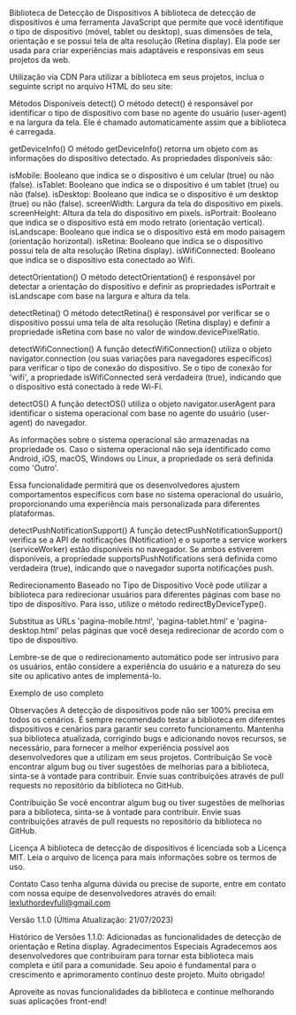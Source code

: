 Biblioteca de Detecção de Dispositivos
A biblioteca de detecção de dispositivos é uma ferramenta JavaScript que permite que você identifique o tipo de dispositivo (móvel, tablet ou desktop), suas dimensões de tela, orientação e se possui tela de alta resolução (Retina display). Ela pode ser usada para criar experiências mais adaptáveis e responsivas em seus projetos da web.

Utilização via CDN
Para utilizar a biblioteca em seus projetos, inclua o seguinte script no arquivo HTML do seu site:

<!DOCTYPE html>
<html>
<head>
  <title>Seu Título</title>
</head>
<body>
  <!-- Inclua a biblioteca via CDN -->
  <script src="https://cdn.jsdelivr.net/gh/LexLuthorDev/detector-de-dispositivo@master/detector-de-dispositivo.js"></script>
  <script>
    // Agora você pode usar a biblioteca
    console.log(DeviceDetector.getDeviceInfo());
  </script>
</body>
</html>

Métodos Disponíveis
detect()
O método detect() é responsável por identificar o tipo de dispositivo com base no agente do usuário (user-agent) e na largura da tela. Ele é chamado automaticamente assim que a biblioteca é carregada.

getDeviceInfo()
O método getDeviceInfo() retorna um objeto com as informações do dispositivo detectado. As propriedades disponíveis são:

isMobile: Booleano que indica se o dispositivo é um celular (true) ou não (false).
isTablet: Booleano que indica se o dispositivo é um tablet (true) ou não (false).
isDesktop: Booleano que indica se o dispositivo é um desktop (true) ou não (false).
screenWidth: Largura da tela do dispositivo em pixels.
screenHeight: Altura da tela do dispositivo em pixels.
isPortrait: Booleano que indica se o dispositivo está em modo retrato (orientação vertical).
isLandscape: Booleano que indica se o dispositivo está em modo paisagem (orientação horizontal).
isRetina: Booleano que indica se o dispositivo possui tela de alta resolução (Retina display).
isWifiConnected: Booleano que indica se o dispositivo esta conectado ao Wifi.

detectOrientation()
O método detectOrientation() é responsável por detectar a orientação do dispositivo e definir as propriedades isPortrait e isLandscape com base na largura e altura da tela.

detectRetina()
O método detectRetina() é responsável por verificar se o dispositivo possui uma tela de alta resolução (Retina display) e definir a propriedade isRetina com base no valor de window.devicePixelRatio.

detectWifiConnection()
A função detectWifiConnection() utiliza o objeto navigator.connection (ou suas variações para navegadores específicos) para verificar o tipo de conexão do dispositivo. Se o tipo de conexão for 'wifi', a propriedade isWifiConnected será verdadeira (true), indicando que o dispositivo está conectado à rede Wi-Fi.

detectOS()
A função detectOS() utiliza o objeto navigator.userAgent para identificar o sistema operacional com base no agente do usuário (user-agent) do navegador.

As informações sobre o sistema operacional são armazenadas na propriedade os. Caso o sistema operacional não seja identificado como Android, iOS, macOS, Windows ou Linux, a propriedade os será definida como 'Outro'.

Essa funcionalidade permitirá que os desenvolvedores ajustem comportamentos específicos com base no sistema operacional do usuário, proporcionando uma experiência mais personalizada para diferentes plataformas.

detectPushNotificationSupport()
A função detectPushNotificationSupport() verifica se a API de notificações (Notification) e o suporte a service workers (serviceWorker) estão disponíveis no navegador. Se ambos estiverem disponíveis, a propriedade supportsPushNotifications será definida como verdadeira (true), indicando que o navegador suporta notificações push.

Redirecionamento Baseado no Tipo de Dispositivo
Você pode utilizar a biblioteca para redirecionar usuários para diferentes páginas com base no tipo de dispositivo. Para isso, utilize o método redirectByDeviceType().

<!DOCTYPE html>
<html>
<head>
  <title>Redirecionamento baseado no tipo de dispositivo</title>
</head>
<body>
  <!-- Inclua a biblioteca via CDN -->
  <script src="https://cdn.jsdelivr.net/npm/sua-biblioteca@1.0.0/device-detector.js"></script>
  <script>
    // Redirecionar os usuários para URLs específicas com base no tipo de dispositivo
    DeviceDetector.redirectByDeviceType('pagina-mobile.html', 'pagina-tablet.html', 'pagina-desktop.html');
  </script>
</body>
</html>

Substitua as URLs 'pagina-mobile.html', 'pagina-tablet.html' e 'pagina-desktop.html' pelas páginas que você deseja redirecionar de acordo com o tipo de dispositivo.

Lembre-se de que o redirecionamento automático pode ser intrusivo para os usuários, então considere a experiência do usuário e a natureza do seu site ou aplicativo antes de implementá-lo.

Exemplo de uso completo

<!DOCTYPE html>
<html>
<head>
  <title>Exemplo de Uso das Funções Adicionadas</title>
</head>
<body>
  <!-- Inclua a biblioteca via CDN -->
  <script src="https://cdn.jsdelivr.net/npm/sua-biblioteca@1.1.0/device-detector.js"></script>
  <script>
    // Exemplo de uso da função detectOrientation()
    DeviceDetector.detectOrientation();

     Exemplo de uso da função detectRetina()
    DeviceDetector.detectRetina();

    // Exemplo de uso da função getDeviceInfo() com as novas propriedades
    var deviceInfo = DeviceDetector.getDeviceInfo();
    console.log(DeviceDetector.isMobile); // true se for um dispositivo móvel (celular)
    console.log(DeviceDetector.isTablet); // true se for um tablet
    console.log(DeviceDetector.isDesktop); // true se for um desktop
    console.log("isPortrait:", DeviceDetector.isPortrait);
    console.log("isLandscape:", DeviceDetector.isLandscape);
    console.log("isRetina:", DeviceDetector.isRetina);
    console.log("isWifiConnected:", DeviceDetector.isWifiConnected);

    // Exemplo de redirecionamento baseado no tipo de dispositivo
    DeviceDetector.redirectByDeviceType('pagina-mobile.html', 'pagina-tablet.html', 'pagina-desktop.html');
  </script>
</body>
</html>


Observações
A detecção de dispositivos pode não ser 100% precisa em todos os cenários. É sempre recomendado testar a biblioteca em diferentes dispositivos e cenários para garantir seu correto funcionamento.
Mantenha sua biblioteca atualizada, corrigindo bugs e adicionando novos recursos, se necessário, para fornecer a melhor experiência possível aos desenvolvedores que a utilizam em seus projetos.
Contribuição
Se você encontrar algum bug ou tiver sugestões de melhorias para a biblioteca, sinta-se à vontade para contribuir. Envie suas contribuições através de pull requests no repositório da biblioteca no GitHub.

Contribuição
Se você encontrar algum bug ou tiver sugestões de melhorias para a biblioteca, sinta-se à vontade para contribuir. Envie suas contribuições através de pull requests no repositório da biblioteca no GitHub.

Licença
A biblioteca de detecção de dispositivos é licenciada sob a Licença MIT. Leia o arquivo de licença para mais informações sobre os termos de uso.

Contato
Caso tenha alguma dúvida ou precise de suporte, entre em contato com nossa equipe de desenvolvedores através do email: lexluthordevfull@gmail.com

Versão
1.1.0 (Última Atualização: 21/07/2023)

Histórico de Versões
1.1.0: Adicionadas as funcionalidades de detecção de orientação e Retina display.
Agradecimentos Especiais
Agradecemos aos desenvolvedores que contribuíram para tornar esta biblioteca mais completa e útil para a comunidade. Seu apoio é fundamental para o crescimento e aprimoramento contínuo deste projeto. Muito obrigado!

Aproveite as novas funcionalidades da biblioteca e continue melhorando suas aplicações front-end!

